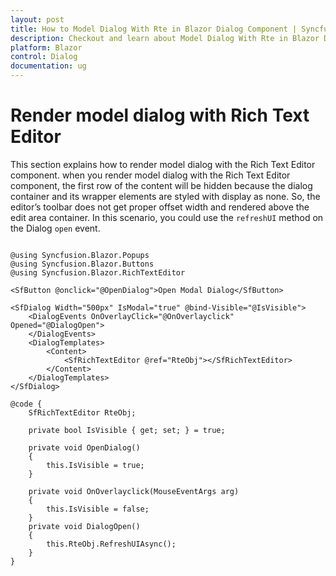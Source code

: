 ```yaml
---
layout: post
title: How to Model Dialog With Rte in Blazor Dialog Component | Syncfusion
description: Checkout and learn about Model Dialog With Rte in Blazor Dialog component of Syncfusion, and more details.
platform: Blazor
control: Dialog
documentation: ug
---
```


# Render model dialog with Rich Text Editor

This section explains how to render model dialog with the Rich Text Editor component. when you render model dialog with the Rich Text Editor component, the first row of the content will be hidden because the dialog container and its wrapper elements are styled with display as none. So, the editor’s toolbar does not get proper offset width and rendered above the edit area container. In this scenario, you could use the `refreshUI` method on the Dialog `open` event.

```cshtml

@using Syncfusion.Blazor.Popups
@using Syncfusion.Blazor.Buttons
@using Syncfusion.Blazor.RichTextEditor

<SfButton @onclick="@OpenDialog">Open Modal Dialog</SfButton>

<SfDialog Width="500px" IsModal="true" @bind-Visible="@IsVisible">
    <DialogEvents OnOverlayClick="@OnOverlayclick" Opened="@DialogOpen">
    </DialogEvents>
    <DialogTemplates>
        <Content>
            <SfRichTextEditor @ref="RteObj"></SfRichTextEditor>
        </Content>
    </DialogTemplates>
</SfDialog>

@code {
    SfRichTextEditor RteObj;

    private bool IsVisible { get; set; } = true;

    private void OpenDialog()
    {
        this.IsVisible = true;
    }

    private void OnOverlayclick(MouseEventArgs arg)
    {
        this.IsVisible = false;
    }
    private void DialogOpen()
    {
        this.RteObj.RefreshUIAsync();
    }
}

```